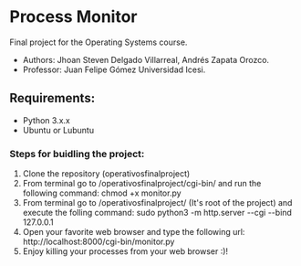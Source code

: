 # Process Monitor
Final project for the Operating Systems course.
- Authors: Jhoan Steven Delgado Villarreal, Andrés Zapata Orozco.
- Professor: Juan Felipe Gómez
Universidad Icesi.

## Requirements:
- Python 3.x.x
- Ubuntu or Lubuntu

### Steps for buidling the project:
1. Clone the repository (operativosfinalproject)
2. From terminal go to /operativosfinalproject/cgi-bin/ and run the following command: chmod +x monitor.py
3. From terminal go to /operativosfinalproject/ (It's root of the project) and execute the folling command: sudo python3 -m http.server --cgi --bind 127.0.0.1
4. Open your favorite web browser and type the following url: http://localhost:8000/cgi-bin/monitor.py
5. Enjoy killing your processes from your web browser :)!




